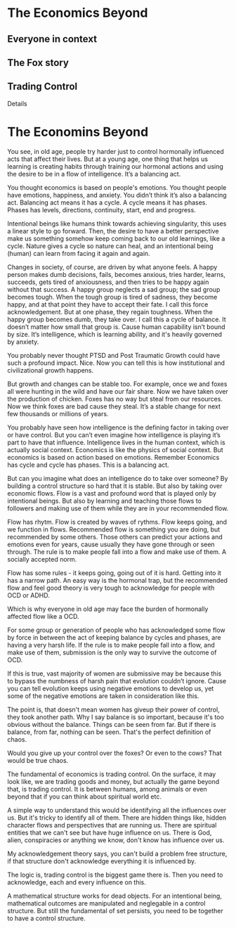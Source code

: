 # The Economics Beyond

## Everyone in context

## The Fox story

## Trading Control

Details

# The Economins Beyond

You see, in old age, people try harder just to control hormonally influenced acts that affect their lives. But at a young age, one thing that helps us learning is creating habits through training our hormonal actions and using the desire to be in a flow of intelligence. It’s a balancing act.

You thought economics is based on people's emotions. You thought people have emotions, happiness, and anxiety. You didn’t think it’s also a balancing act. Balancing act means it has a cycle. A cycle means it has phases. Phases has levels, directions, continuity, start, end and progress.

Intentional beings like humans think towards achieving singularity, this uses a linear style to go forward. Then, the desire to have a better perspective make us something somehow keep coming back to our old learnings, like a cycle. Nature gives a cycle so nature can heal, and an intentional being (human) can learn from facing it again and again.

Changes in society, of course, are driven by what anyone feels. A happy person makes dumb decisions, fails, becomes anxious, tries harder, learns, succeeds, gets tired of anxiousness, and then tries to be happy again without that success. A happy group neglects a sad group; the sad group becomes tough. When the tough group is tired of sadness, they become happy, and at that point they have to accept their fate. I call this force acknowledgement. But at one phase, they regain toughness. When the happy group becomes dumb, they take over. I call this a cycle of balance. It doesn’t matter how small that group is. Cause human capability isn’t bound by size. It’s intelligence, which is learning ability, and it's heavily governed by anxiety.

You probably never thought PTSD and Post Traumatic Growth could have such a profound impact. Nice. Now you can tell this is how institutional and civilizational growth happens.

But growth and changes can be stable too. For example, once we and foxes all were hunting in the wild and have our fair share. Now we have taken over the production of chicken. Foxes has no way but steal from our resources. Now we think foxes are bad cause they steal. It’s a stable change for next few thousands or millions of years.

You probably have seen how intelligence is the defining factor in taking over or have control. But you can’t even imagine how intelligence is playing it’s part to have that influence.
Intelligence lives in the human context, which is actually social context. Economics is like the physics of social context. But economics is based on action based on emotions. Remember Economics has cycle and cycle has phases. This is a balancing act.

But can you imagine what does an intelligence do to take over someone? By building a control structure so hard that it is stable. But also by taking over economic flows. Flow is a vast and profound word that is played only by intentional beings. But also by learning and teaching those flows to followers and making use of them while they are in your recommended flow.

Flow has rhytm. Flow is created by waves of rythms. Flow keeps going, and we function in flows. Recommended flow is something you are doing, but recommended by some others. Those others can predict your actions and emotions even for years, cause usually they have gone through or seen through. The rule is to make people fall into a flow and make use of them. A socially accepted norm.

Flow has some rules - it keeps going, going out of it is hard. Getting into it has a narrow path. An easy way is the hormonal trap, but the recommended flow and feel good theory is very tough to acknowledge for people with OCD or ADHD.

Which is why everyone in old age may face the burden of hormonally affected flow like a OCD.

For some group or generation of people who has acknowledged some flow by force in between the act of keeping balance by cycles and phases, are having a very harsh life. If the rule is to make people fall into a flow, and make use of them, submission is the only way to survive the outcome of OCD.

If this is true, vast majority of women are submissive may be because this to bypass the numbness of harsh pain that evolution couldn’t ignore. Cause you can tell evolution keeps using negative emotions to develop us, yet some of the negative emotions are taken in consideration like this.

The point is, that doesn't mean women has giveup their power of control, they took another path. Why I say balance is so important, because it's too obvious without the balance. Things can be seen from far. But if there is balance, from far, nothing can be seen. That's the perfect definition of chaos.

Would you give up your control over the foxes? Or even to the cows? That would be true chaos.

The fundamental of economics is trading control. On the surface, it may look like, we are trading goods and money, but actually the game beyond that, is trading control. It is between humans, among animals or even beyond that if you can think about spiritual world etc.

A simple way to understand this would be identifying all the influences over us. But it's tricky to identify all of them. There are hidden things like, hidden character flows and perspectives that are running us. There are spiritual entities that we can't see but have huge influence on us. There is God, alien, conspiracies or anything we know, don't know has influence over us.

My acknowledgement theory says, you can't build a problem free structure, if that structure don't acknowledge everything it is influenced by.

The logic is, trading control is the biggest game there is. Then you need to acknowledge, each and every influence on this.

A mathematical structure works for dead objects. For an intentional being, mathematical outcomes are manipulated and neglegable in a control structure. But still the fundamental of set persists, you need to be together to have a control structure.
